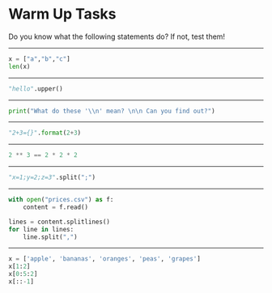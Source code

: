# Warm Up Tasks

Do you know what the following statements do?
If not, test them!


---


```python
x = ["a","b","c"]
len(x)
```


---

```python
"hello".upper()
```


---

```python
print("What do these '\\n' mean? \n\n Can you find out?")
```

---

```python
"2+3={}".format(2+3)
```

---

```python
2 ** 3 == 2 * 2 * 2
```

---

```python
"x=1;y=2;z=3".split(";")
```

---

```python
with open("prices.csv") as f:
    content = f.read()

lines = content.splitlines()
for line in lines:
    line.split(",")

```

---

```python
x = ['apple', 'bananas', 'oranges', 'peas', 'grapes']
x[1:2]
x[0:5:2]
x[::-1]
```